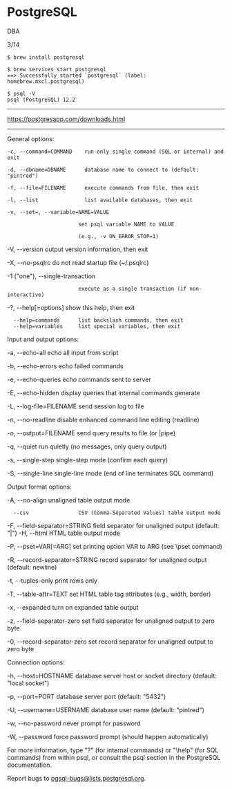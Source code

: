 # PostgreSQL

DBA

3/14  

    $ brew install postgresql

    $ brew services start postgresql
    ==> Successfully started `postgresql` (label: homebrew.mxcl.postgresql)

    $ psql -V
    psql (PostgreSQL) 12.2

-----------------------------------------------------------------------

https://postgresapp.com/downloads.html

-----------------------------------------------------------------------
General options:

    -c, --command=COMMAND    run only single command (SQL or internal) and exit

    -d, --dbname=DBNAME      database name to connect to (default: "pintred")

    -f, --file=FILENAME      execute commands from file, then exit

    -l, --list               list available databases, then exit

    -v, --set=, --variable=NAME=VALUE

                           set psql variable NAME to VALUE
                           
                           (e.g., -v ON_ERROR_STOP=1)
                           
  -V, --version            output version information, then exit
  
  -X, --no-psqlrc          do not read startup file (~/.psqlrc)
  
  -1 ("one"), --single-transaction
  
                           execute as a single transaction (if non-interactive)
                           
  -?, --help[=options]     show this help, then exit
  
      --help=commands      list backslash commands, then exit
      --help=variables     list special variables, then exit

Input and output options:

  -a, --echo-all           echo all input from script
  
  -b, --echo-errors        echo failed commands
  
  -e, --echo-queries       echo commands sent to server
  
  -E, --echo-hidden        display queries that internal commands generate
  
  -L, --log-file=FILENAME  send session log to file
  
  -n, --no-readline        disable enhanced command line editing (readline)
  
  -o, --output=FILENAME    send query results to file (or |pipe)
  
  -q, --quiet              run quietly (no messages, only query output)
  
  -s, --single-step        single-step mode (confirm each query)
  
  -S, --single-line        single-line mode (end of line terminates SQL command)
  

Output format options:

  -A, --no-align           unaligned table output mode
  
      --csv                CSV (Comma-Separated Values) table output mode
      
  -F, --field-separator=STRING
                           field separator for unaligned output (default: "|")
  -H, --html               HTML table output mode
  
  -P, --pset=VAR[=ARG]     set printing option VAR to ARG (see \pset command)
  
  -R, --record-separator=STRING
                           record separator for unaligned output (default: newline)
                           
  -t, --tuples-only        print rows only
  
  -T, --table-attr=TEXT    set HTML table tag attributes (e.g., width, border)
  
  -x, --expanded           turn on expanded table output
  
  -z, --field-separator-zero
                           set field separator for unaligned output to zero byte
                           
  -0, --record-separator-zero
                           set record separator for unaligned output to zero byte

Connection options:

  -h, --host=HOSTNAME      database server host or socket directory (default: "local socket")
  
  -p, --port=PORT          database server port (default: "5432")
  
  -U, --username=USERNAME  database user name (default: "pintred")
  
  -w, --no-password        never prompt for password
  
  -W, --password           force password prompt (should happen automatically)

For more information, type "\?" (for internal commands) or "\help" (for SQL
commands) from within psql, or consult the psql section in the PostgreSQL
documentation.

Report bugs to <pgsql-bugs@lists.postgresql.org>.




